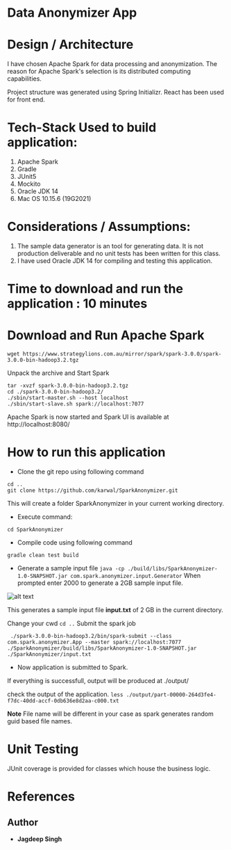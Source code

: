 # Data Anonymizer App

# Design / Architecture
I have chosen Apache Spark for data processing and anonymization. The reason for Apache Spark's selection is its distributed computing capabilities.

Project structure was generated using Spring Initializr. React has been used for front end.

# Tech-Stack Used to build application:

1. Apache Spark
2. Gradle
3. JUnit5 
4. Mockito
5. Oracle JDK 14
6. Mac OS 10.15.6 (19G2021)


# Considerations / Assumptions:
1. The sample data generator is an tool for generating data. It is not production deliverable and no unit tests has been written for this class.
2. I have used Oracle JDK 14 for compiling and testing this application.

# Time to download and run the application : 10 minutes
# Download and Run Apache Spark
```wget https://www.strategylions.com.au/mirror/spark/spark-3.0.0/spark-3.0.0-bin-hadoop3.2.tgz```

Unpack the archive and Start Spark

```
tar -xvzf spark-3.0.0-bin-hadoop3.2.tgz
cd ./spark-3.0.0-bin-hadoop3.2/
./sbin/start-master.sh --host localhost
./sbin/start-slave.sh spark://localhost:7077
```
Apache Spark is now started and Spark UI is available at
http://localhost:8080/

# How to run this application
* Clone the git repo using following command

```
cd ..
git clone https://github.com/karwal/SparkAnonymizer.git
```

This will create a folder SparkAnonymizer in your current working directory.
* Execute command:

``` cd SparkAnonymizer ```
* Compile code using following command

``` gradle clean test build ```

* Generate a sample input file 
```java -cp ./build/libs/SparkAnonymizer-1.0-SNAPSHOT.jar com.spark.anonymizer.input.Generator```
When prompted enter 2000 to generate a 2GB sample input file.

![alt text](https://github.com/karwal/SparkAnonymizer/blob/master/images/generate.png?raw=true)

This generates a sample input file **input.txt** of 2 GB in the current directory.

Change your cwd 
```cd ..```
Submit the spark job

``` ./spark-3.0.0-bin-hadoop3.2/bin/spark-submit --class com.spark.anonymizer.App --master spark://localhost:7077 ./SparkAnonymizer/build/libs/SparkAnonymizer-1.0-SNAPSHOT.jar ./SparkAnonymizer/input.txt```
* Now application is submitted to Spark.

If everything is successfull, output will be produced at ./output/

check the output of the application. 
```less ./output/part-00000-264d3fe4-f7dc-40dd-accf-0db636e8d2aa-c000.txt```

**Note** File name will be different in your case as spark generates random guid based file names.

# Unit Testing
JUnit coverage is provided for classes which house the business logic. 

# References

## Author
* **Jagdeep Singh**
